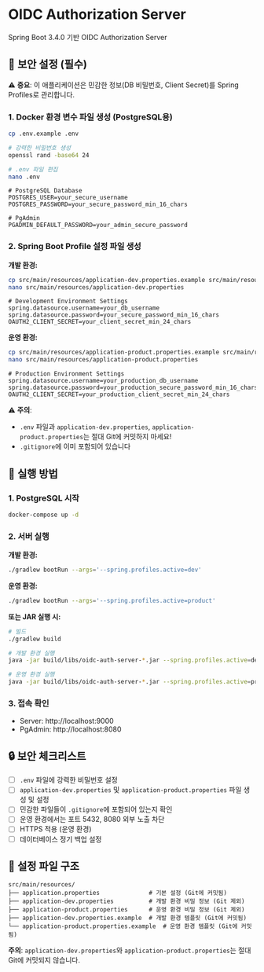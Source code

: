 # OIDC Authorization Server

Spring Boot 3.4.0 기반 OIDC Authorization Server

## 🔐 보안 설정 (필수)

⚠️ **중요**: 이 애플리케이션은 민감한 정보(DB 비밀번호, Client Secret)를 Spring Profiles로 관리합니다.

### 1. Docker 환경 변수 파일 생성 (PostgreSQL용)

```bash
cp .env.example .env
```

```bash
# 강력한 비밀번호 생성
openssl rand -base64 24

# .env 파일 편집
nano .env
```

```env
# PostgreSQL Database
POSTGRES_USER=your_secure_username
POSTGRES_PASSWORD=your_secure_password_min_16_chars

# PgAdmin
PGADMIN_DEFAULT_PASSWORD=your_admin_secure_password
```

### 2. Spring Boot Profile 설정 파일 생성

**개발 환경:**
```bash
cp src/main/resources/application-dev.properties.example src/main/resources/application-dev.properties
nano src/main/resources/application-dev.properties
```

```properties
# Development Environment Settings
spring.datasource.username=your_db_username
spring.datasource.password=your_secure_password_min_16_chars
OAUTH2_CLIENT_SECRET=your_client_secret_min_24_chars
```

**운영 환경:**
```bash
cp src/main/resources/application-product.properties.example src/main/resources/application-product.properties
nano src/main/resources/application-product.properties
```

```properties
# Production Environment Settings
spring.datasource.username=your_production_db_username
spring.datasource.password=your_production_secure_password_min_16_chars
OAUTH2_CLIENT_SECRET=your_production_client_secret_min_24_chars
```

⚠️ **주의**:
- `.env` 파일과 `application-dev.properties`, `application-product.properties`는 절대 Git에 커밋하지 마세요!
- `.gitignore`에 이미 포함되어 있습니다

## 🚀 실행 방법

### 1. PostgreSQL 시작

```bash
docker-compose up -d
```

### 2. 서버 실행

**개발 환경:**
```bash
./gradlew bootRun --args='--spring.profiles.active=dev'
```

**운영 환경:**
```bash
./gradlew bootRun --args='--spring.profiles.active=product'
```

**또는 JAR 실행 시:**
```bash
# 빌드
./gradlew build

# 개발 환경 실행
java -jar build/libs/oidc-auth-server-*.jar --spring.profiles.active=dev

# 운영 환경 실행
java -jar build/libs/oidc-auth-server-*.jar --spring.profiles.active=product
```

### 3. 접속 확인

- Server: http://localhost:9000
- PgAdmin: http://localhost:8080

## 🔒 보안 체크리스트

- [ ] `.env` 파일에 강력한 비밀번호 설정
- [ ] `application-dev.properties` 및 `application-product.properties` 파일 생성 및 설정
- [ ] 민감한 파일들이 `.gitignore`에 포함되어 있는지 확인
- [ ] 운영 환경에서는 포트 5432, 8080 외부 노출 차단
- [ ] HTTPS 적용 (운영 환경)
- [ ] 데이터베이스 정기 백업 설정

## 📁 설정 파일 구조

```
src/main/resources/
├── application.properties              # 기본 설정 (Git에 커밋됨)
├── application-dev.properties          # 개발 환경 비밀 정보 (Git 제외)
├── application-product.properties      # 운영 환경 비밀 정보 (Git 제외)
├── application-dev.properties.example  # 개발 환경 템플릿 (Git에 커밋됨)
└── application-product.properties.example  # 운영 환경 템플릿 (Git에 커밋됨)
```

**주의**: `application-dev.properties`와 `application-product.properties`는 절대 Git에 커밋되지 않습니다.